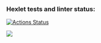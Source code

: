 ### Hexlet tests and linter status:
[![Actions Status](https://github.com/KateSaygi/frontend-project-44/workflows/hexlet-check/badge.svg)](https://github.com/KateSaygi/frontend-project-44/actions)

<a href="https://codeclimate.com/github/KateSaygi/frontend-project-44/maintainability"><img src="https://api.codeclimate.com/v1/badges/d39e6a53dd27dac20e91/maintainability" /></a>